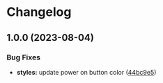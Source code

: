 # Changelog

## 1.0.0 (2023-08-04)


### Bug Fixes

* **styles:** update power on button color ([44bc9e5](https://github.com/Temu4/online-radio-player/commit/44bc9e59703a153470f95576b8b2c31d9c7fac7d))
